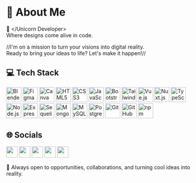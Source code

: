 # 💫 About Me

🦄 </Unicorn Developer>  
Where designs come alive in code.

//I'm on a mission to turn your visions into digital reality.  
Ready to bring your ideas to life? Let's make it happen!//


## 💻 Tech Stack

<p align="left">
  <img src="https://uxwing.com/wp-content/themes/uxwing/download/brands-and-social-media/blender-icon.svg" alt="Blender" width="40" height="40"/>
  <img src="https://uxwing.com/wp-content/themes/uxwing/download/brands-and-social-media/figma-icon.svg" alt="Figma" width="40" height="40"/>
  <img src="https://uxwing.com/wp-content/themes/uxwing/download/brands-and-social-media/canva-icon.svg" alt="Canva" width="40" height="40"/>
  <img src="https://uxwing.com/wp-content/themes/uxwing/download/brands-and-social-media/html5-icon.svg" alt="HTML5" width="40" height="40"/>
  <img src="https://uxwing.com/wp-content/themes/uxwing/download/brands-and-social-media/css3-icon.svg" alt="CSS3" width="40" height="40"/>
  <img src="https://uxwing.com/wp-content/themes/uxwing/download/brands-and-social-media/javascript-icon.svg" alt="JavaScript" width="40" height="40"/>
  <img src="https://uxwing.com/wp-content/themes/uxwing/download/brands-and-social-media/bootstrap-icon.svg" alt="Bootstrap" width="40" height="40"/>
  <img src="https://uxwing.com/wp-content/themes/uxwing/download/brands-and-social-media/tailwind-css-icon.svg" alt="Tailwind CSS" width="40" height="40"/>
  <img src="https://uxwing.com/wp-content/themes/uxwing/download/brands-and-social-media/vue-js-icon.svg" alt="Vue.js" width="40" height="40"/>
  <img src="https://uxwing.com/wp-content/themes/uxwing/download/brands-and-social-media/nuxt-js-icon.svg" alt="Nuxt.js" width="40" height="40"/>
  <img src="https://uxwing.com/wp-content/themes/uxwing/download/brands-and-social-media/typescript-icon.svg" alt="TypeScript" width="40" height="40"/>
  <img src="https://uxwing.com/wp-content/themes/uxwing/download/brands-and-social-media/node-js-icon.svg" alt="Node.js" width="40" height="40"/>
  <img src="https://uxwing.com/wp-content/themes/uxwing/download/brands-and-social-media/express-js-icon.svg" alt="Express.js" width="40" height="40"/>
  <img src="https://uxwing.com/wp-content/themes/uxwing/download/brands-and-social-media/sequelize-icon.svg" alt="Sequelize" width="40" height="40"/>
  <img src="https://uxwing.com/wp-content/themes/uxwing/download/brands-and-social-media/mongodb-icon.svg" alt="MongoDB" width="40" height="40"/>
  <img src="https://uxwing.com/wp-content/themes/uxwing/download/brands-and-social-media/mysql-icon.svg" alt="MySQL" width="40" height="40"/>
  <img src="https://uxwing.com/wp-content/themes/uxwing/download/brands-and-social-media/postgresql-icon.svg" alt="PostgreSQL" width="40" height="40"/>
  <img src="https://uxwing.com/wp-content/themes/uxwing/download/brands-and-social-media/git-icon.svg" alt="Git" width="40" height="40"/>
  <img src="https://uxwing.com/wp-content/themes/uxwing/download/brands-and-social-media/github-icon.svg" alt="GitHub" width="40" height="40"/>
  <img src="https://uxwing.com/wp-content/themes/uxwing/download/brands-and-social-media/npm-icon.svg" alt="npm" width="40" height="40"/>
</p>

## 🌐 Socials

<p align="left">
  <a href="https://linkedin.com/in/joniffer-mandac-53277a284"><img src="https://uxwing.com/wp-content/themes/uxwing/download/brands-and-social-media/linkedin-icon.svg" width="30" /></a>
  <a href="https://facebook.com/joniffer.mandac"><img src="https://uxwing.com/wp-content/themes/uxwing/download/brands-and-social-media/facebook-icon.svg" width="30" /></a>
  <a href="https://instagram.com/jopeeeeeeeeeel"><img src="https://uxwing.com/wp-content/themes/uxwing/download/brands-and-social-media/instagram-icon.svg" width="30" /></a>
  <a href="mailto:your.email@example.com"><img src="https://uxwing.com/wp-content/themes/uxwing/download/brands-and-social-media/gmail-icon.svg" width="30" /></a>
  <a href="https://tiktok.com/@senpaijofiru"><img src="https://uxwing.com/wp-content/themes/uxwing/download/brands-and-social-media/tiktok-icon.svg" width="30" /></a>
</p>




📩 Always open to opportunities, collaborations, and turning cool ideas into reality.

